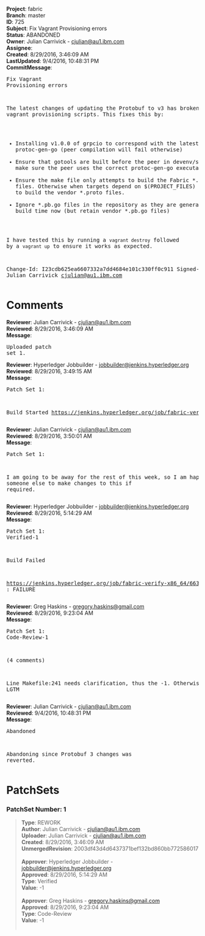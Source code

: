 <strong>Project</strong>: fabric<br><strong>Branch</strong>: master<br><strong>ID</strong>: 725<br><strong>Subject</strong>: Fix Vagrant Provisioning errors<br><strong>Status</strong>: ABANDONED<br><strong>Owner</strong>: Julian Carrivick - cjulian@au1.ibm.com<br><strong>Assignee</strong>:<br><strong>Created</strong>: 8/29/2016, 3:46:09 AM<br><strong>LastUpdated</strong>: 9/4/2016, 10:48:31 PM<br><strong>CommitMessage</strong>:<br><pre>Fix Vagrant Provisioning errors

The latest changes of updating the Protobuf to v3 has broken the
vagrant provisioning scripts. This fixes this by:
 - Installing v1.0.0 of grpcio to correspond with the latest version
   of protoc-gen-go (peer compilation will fail otherwise)
 - Ensure that gotools are built before the peer in devenv/setup.sh
   to make sure the peer uses the correct protoc-gen-go executable
 - Ensure the make file only attempts to build the Fabric *.proto
   files. Otherwise when targets depend on $(PROJECT_FILES) make
   attempts to build the vendor *.proto files.
 - Ignore *.pb.go files in the repository as they are generated at
   build time now (but retain vendor *.pb.go files)

I have tested this by running a `vagrant destroy` followed by a
`vagrant up` to ensure it works as expected.

Change-Id: I23cdb625ea6607332a7dd4684e101c330ff0c911
Signed-off-by: Julian Carrivick <cjulian@au1.ibm.com>
</pre><h1>Comments</h1><strong>Reviewer</strong>: Julian Carrivick - cjulian@au1.ibm.com<br><strong>Reviewed</strong>: 8/29/2016, 3:46:09 AM<br><strong>Message</strong>: <pre>Uploaded patch set 1.</pre><strong>Reviewer</strong>: Hyperledger Jobbuilder - jobbuilder@jenkins.hyperledger.org<br><strong>Reviewed</strong>: 8/29/2016, 3:49:15 AM<br><strong>Message</strong>: <pre>Patch Set 1:

Build Started https://jenkins.hyperledger.org/job/fabric-verify-x86_64/663/</pre><strong>Reviewer</strong>: Julian Carrivick - cjulian@au1.ibm.com<br><strong>Reviewed</strong>: 8/29/2016, 3:50:01 AM<br><strong>Message</strong>: <pre>Patch Set 1:

I am going to be away for the rest of this week, so I am happy for someone else to make changes to this if required.</pre><strong>Reviewer</strong>: Hyperledger Jobbuilder - jobbuilder@jenkins.hyperledger.org<br><strong>Reviewed</strong>: 8/29/2016, 5:14:29 AM<br><strong>Message</strong>: <pre>Patch Set 1: Verified-1

Build Failed 

https://jenkins.hyperledger.org/job/fabric-verify-x86_64/663/ : FAILURE</pre><strong>Reviewer</strong>: Greg Haskins - gregory.haskins@gmail.com<br><strong>Reviewed</strong>: 8/29/2016, 9:23:04 AM<br><strong>Message</strong>: <pre>Patch Set 1: Code-Review-1

(4 comments)

Line Makefile:241 needs clarification, thus the -1.  Otherwise, LGTM</pre><strong>Reviewer</strong>: Julian Carrivick - cjulian@au1.ibm.com<br><strong>Reviewed</strong>: 9/4/2016, 10:48:31 PM<br><strong>Message</strong>: <pre>Abandoned

Abandoning since Protobuf 3 changes was reverted.</pre><h1>PatchSets</h1><h3>PatchSet Number: 1</h3><blockquote><strong>Type</strong>: REWORK<br><strong>Author</strong>: Julian Carrivick - cjulian@au1.ibm.com<br><strong>Uploader</strong>: Julian Carrivick - cjulian@au1.ibm.com<br><strong>Created</strong>: 8/29/2016, 3:46:09 AM<br><strong>UnmergedRevision</strong>: 2003df43d4d6437371bef132bd860bb772586017<br><br><strong>Approver</strong>: Hyperledger Jobbuilder - jobbuilder@jenkins.hyperledger.org<br><strong>Approved</strong>: 8/29/2016, 5:14:29 AM<br><strong>Type</strong>: Verified<br><strong>Value</strong>: -1<br><br><strong>Approver</strong>: Greg Haskins - gregory.haskins@gmail.com<br><strong>Approved</strong>: 8/29/2016, 9:23:04 AM<br><strong>Type</strong>: Code-Review<br><strong>Value</strong>: -1<br><br></blockquote>